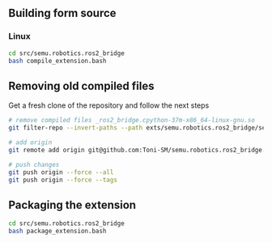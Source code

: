 ## Building form source

### Linux

```bash
cd src/semu.robotics.ros2_bridge
bash compile_extension.bash
```
 
## Removing old compiled files

Get a fresh clone of the repository and follow the next steps

```bash
# remove compiled files _ros2_bridge.cpython-37m-x86_64-linux-gnu.so
git filter-repo --invert-paths --path exts/semu.robotics.ros2_bridge/semu/robotics/ros2_bridge/_ros2_bridge.cpython-37m-x86_64-linux-gnu.so

# add origin
git remote add origin git@github.com:Toni-SM/semu.robotics.ros2_bridge.git

# push changes
git push origin --force --all
git push origin --force --tags
```

## Packaging the extension

```bash
cd src/semu.robotics.ros2_bridge
bash package_extension.bash
```